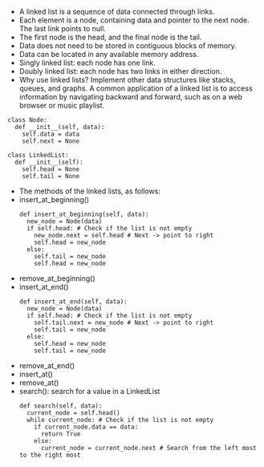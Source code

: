 - A linked list is a sequence of data connected through links.
- Each element is a node, containing data and pointer to the next node. The last link points to null.
- The first node is the head, and the final node is the tail.
- Data does not need to be stored in contiguous blocks of memory.
- Data can be located in any available memory address.
- Singly linked list: each node has one link.
- Doubly linked list: each node has two links in either direction.
- Why use linked lists? Implement other data structures like stacks, queues, and graphs. A common application of a linked list is to access information by navigating backward and forward, such as on a web browser or music playlist.

```
class Node:
  def __init__(self, data):
    self.data = data
    self.next = None
```

```
class LinkedList:
  def __init__(self):
    self.head = None
    self.tail = None
```

- The methods of the linked lists, as follows:
- insert_at_beginning()
  ```
  def insert_at_beginning(self, data):
    new_node = Node(data)
    if self.head: # Check if the list is not empty
      new_node.next = self.head # Next -> point to right
      self.head = new_node
    else:
      self.tail = new_node
      self.head = new_node
  ```
- remove_at_beginning()
- insert_at_end()
  ```
  def insert_at_end(self, data):
    new_node = Node(data)
    if self.head: # Check if the list is not empty
      self.tail.next = new_node # Next -> point to right
      self.tail = new_node
    else:
      self.head = new_node
      self.tail = new_node
  ```
- remove_at_end()
- insert_at()
- remove_at()
- search(): search for a value in a LinkedList
  ```
  def search(self, data):
    current_node = self.head()
    while current_node: # Check if the list is not empty
      if current_node.data == data:
        return True
      else:
        current_node = current_node.next # Search from the left most to the right most
  ```
